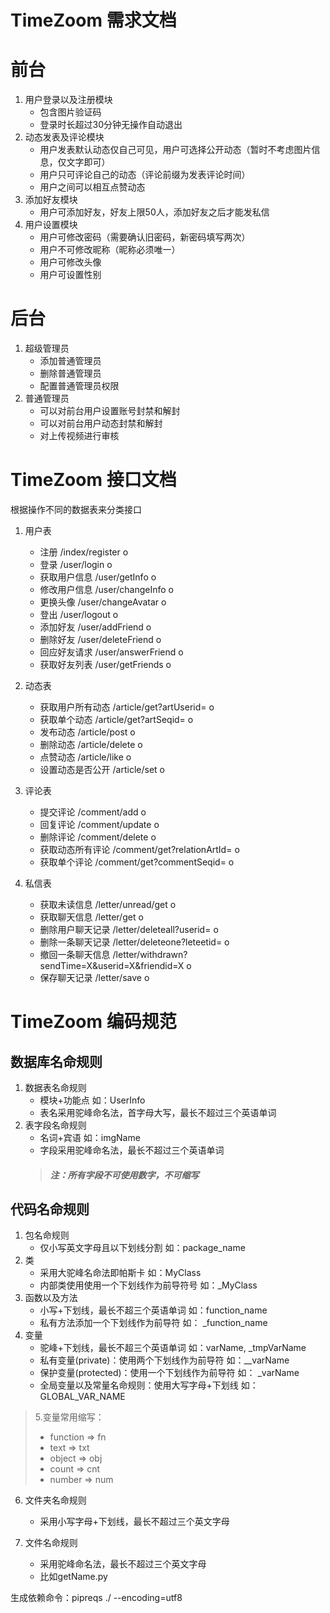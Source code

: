 TimeZoom 需求文档
================

前台
================
1. 用户登录以及注册模块
    * 包含图片验证码
    * 登录时长超过30分钟无操作自动退出
2. 动态发表及评论模块
    * 用户发表默认动态仅自己可见，用户可选择公开动态（暂时不考虑图片信息，仅文字即可）
    * 用户只可评论自己的动态（评论前缀为发表评论时间）
    * 用户之间可以相互点赞动态
3. 添加好友模块
    * 用户可添加好友，好友上限50人，添加好友之后才能发私信
4. 用户设置模块
    * 用户可修改密码（需要确认旧密码，新密码填写两次）
    * 用户不可修改昵称（昵称必须唯一）
    * 用户可修改头像
    * 用户可设置性别
    
后台
================
1. 超级管理员
    * 添加普通管理员
    * 删除普通管理员
    * 配置普通管理员权限
2. 普通管理员
    * 可以对前台用户设置账号封禁和解封
    * 可以对前台用户动态封禁和解封
    * 对上传视频进行审核
    
TimeZoom 接口文档
================
根据操作不同的数据表来分类接口
1. 用户表
	* 注册				/index/register				o
	* 登录				/user/login					o
    * 获取用户信息      /user/getInfo        		o
    * 修改用户信息      /user/changeInfo      		o
    * 更换头像          /user/changeAvatar      	o
    * 登出              /user/logout           		o
    * 添加好友          /user/addFriend       		o
    * 删除好友          /user/deleteFriend    		o
    * 回应好友请求      /user/answerFriend      	o
	* 获取好友列表		/user/getFriends			o
	
2. 动态表
	* 获取用户所有动态	/article/get?artUserid=	    o
	* 获取单个动态		/article/get?artSeqid=      o
	* 发布动态			/article/post	            o
	* 删除动态			/article/delete			    o
	* 点赞动态			/article/like			    o
	* 设置动态是否公开  /article/set			    o
	
3. 评论表
	* 提交评论		    /comment/add			    o
    * 回复评论          /comment/update             o
	* 删除评论			/comment/delete		    	o
	* 获取动态所有评论	/comment/get?relationArtId= o
	* 获取单个评论		/comment/get?commentSeqid=	o 
    
4. 私信表
	* 获取未读信息      /letter/unread/get                                      o
    * 获取聊天信息      /letter/get                                             o
    * 删除用户聊天记录  /letter/deleteall?userid=                               o
    * 删除一条聊天记录  /letter/deleteone?leteetid=                             o
    * 撤回一条聊天信息  /letter/withdrawn?sendTime=X&userid=X&friendid=X        o
    * 保存聊天记录      /letter/save                                            o


TimeZoom 编码规范
================
数据库名命规则
------------
1. 数据表名命规则 
    * 模块+功能点 如：UserInfo
    * 表名采用驼峰命名法，首字母大写，最长不超过三个英语单词
2. 表字段名命规则
    * 名词+宾语 如：imgName
    * 字段采用驼峰命名法，最长不超过三个英语单词
    >##### 注：所有字段不可使用数字，不可缩写
代码名命规则
------------
1. 包名命规则 
    * 仅小写英文字母且以下划线分割 如：package_name
2. 类 
    * 采用大驼峰名命法即帕斯卡 如：MyClass
    * 内部类使用使用一个下划线作为前导符号 如：_MyClass
3. 函数以及方法
    * 小写+下划线，最长不超三个英语单词 如：function_name
    * 私有方法添加一个下划线作为前导符  如： _function_name
4. 变量
    * 驼峰+下划线，最长不超三个英语单词 如：varName, _tmpVarName
    * 私有变量(private)：使用两个下划线作为前导符 如：__varName
    * 保护变量(protected)：使用一个下划线作为前导符 如： _varName
    * 全局变量以及常量名命规则：使用大写字母+下划线 如： GLOBAL_VAR_NAME
>5.变量常用缩写：
>   * function => fn
>   * text => txt
>   * object => obj
>   * count => cnt
>   * number => num

6. 文件夹名命规则
    * 采用小写字母+下划线，最长不超过三个英文字母
    
7. 文件名命规则
    * 采用驼峰命名法，最长不超过三个英文字母
    * 比如getName.py
    

生成依赖命令：pipreqs ./ --encoding=utf8

